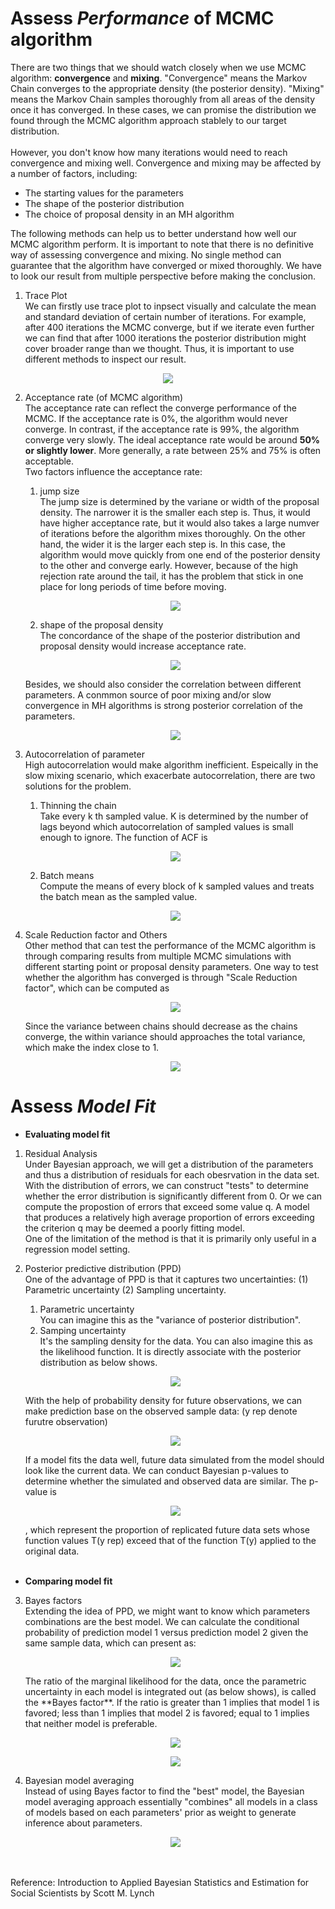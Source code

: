 # Assess *Performance* of MCMC algorithm
There are two things that we should watch closely when we use MCMC algorithm: **convergence** and **mixing**. "Convergence" means the Markov Chain converges to the appropriate density (the posterior density). "Mixing" means the Markov Chain samples thoroughly from all areas of the density once it has converged. In these cases, we can promise the distribution we found through the MCMC algorithm approach stablely to our target distribution.<br/>
<br/>
However, you don't know how many iterations would need to reach convergence and mixing well. Convergence and mixing may be affected by a number of factors, including:
* The starting values for the parameters
* The shape of the posterior distribution
* The choice of proposal density in an MH algorithm

The following methods can help us to better understand how well our MCMC algorithm perform. It is important to note that there is no definitive way of assessing convergence and mixing. No single method can guarantee that the algorithm have converged or mixed thoroughly. We have to look our result from multiple perspective before making the conclusion.

1. Trace Plot<br/>
We can firstly use trace plot to inpsect visually and calculate the mean and standard deviation of certain number of iterations. For example, after 400 iterations the MCMC converge, but if we iterate even further we can find that after 1000 iterations the posterior distribution might cover broader range than we thought. Thus, it is important to use different methods to inspect our result.
<p align="center">
  <img src="https://drive.google.com/uc?export=view&id=1BLG2f9fL0QmaJ599f_BGwd9El0wWU905">
</p>

2. Acceptance rate (of MCMC algorithm)<br/>
The acceptance rate can reflect the converge performance of the MCMC. If the acceptance rate is 0%, the algorithm would never converge. In contrast, if the acceptance rate is 99%, the algorithm converge very slowly. The ideal acceptance rate would be around **50% or slightly lower**. More generally, a rate between 25% and 75% is often acceptable.<br/>
Two factors influence the acceptance rate:<br/>

   1. jump size<br/>
   The jump size is determined by the variane or width of the proposal density. The narrower it is the smaller each step is. Thus, it would have higher acceptance rate, but it would also takes a large numver of iterations before the algorithm mixes thoroughly. On the other hand, the wider it is the larger each step is. In this case, the algorithm would move quickly from one end of the posterior density to the other and converge early. However, because of the high rejection rate around the tail, it has the problem that stick in one place for long periods of time before moving.
   <p align="center">
     <img src="https://drive.google.com/uc?export=view&id=13xvatwT5iOC-cbvuTf0tARHilVLE-4Fw"></p>
      
   2. shape of the proposal density<br/>
   The concordance of the shape of the posterior distribution and proposal density would increase acceptance rate. 
   <p align="center">
       <img src="https://drive.google.com/uc?export=view&id=1ScfEW8LLJaa5TLHiABWhaKNfCc-vkmg9"></p>
    Besides, we should also consider the correlation between different parameters. A conmmon source of poor mixing and/or slow convergence in MH algorithms is strong posterior correlation of the parameters.
    <p align="center">
       <img src="https://drive.google.com/uc?export=view&id=1njVEGngcInsYy6W6-BXHIx16bEYUuFwd"></p>
   
3. Autocorrelation of parameter<br/>
High autocorrelation would make algorithm inefficient. Espeically in the slow mixing scenario, which exacerbate autocorrelation, there are two solutions for the problem. 
   1. Thinning the chain<br/>
   Take every k th sampled value. K is determined by the number of lags beyond which autocorrelation of sampled values is small enough to ignore. The function of ACF is
   <p align="center">
       <img src="https://drive.google.com/uc?export=view&id=1oK8IjVdkMI4DKxBSHMB4oe8Xc7Y2Exd-"></p>
       
   2. Batch means<br/>
   Compute the means of every block of k sampled values and treats the batch mean as the sampled value.
   <p align="center">
       <img src="https://drive.google.com/uc?export=view&id=1M2HMRwoOEi_3SMlIdIuMh4vUt52b4Sfa"></p>

4. Scale Reduction factor and Others<br/>
Other method that can test the performance of the MCMC algorithm is through comparing results from multiple MCMC simulations with different starting point or proposal density parameters. One way to test whether the algorithm has converged is through "Scale Reduction factor", which can be computed as 
   <p align="center">
       <img src="https://drive.google.com/uc?export=view&id=1XnRTE5XUrmT_3Cl3_7xO08-vxSS0OgUn"></p>
   Since the variance between chains should decrease as the chains converge, the within variance should approaches the total variance, which make the index close to 1.
   <p align="center">
       <img src="https://drive.google.com/uc?export=view&id=1dGD2-dnBAw6Y-alBxqZ2tRRH6U9G5OKw"></p>


# Assess *Model Fit*
* **Evaluating model fit**
1. Residual Analysis<br/>
Under Bayesian approach, we will get a distribution of the parameters and thus a distribution of residuals for each obesrvation in the data set. With the distribution of errors, we can construct "tests" to determine whether the error distribution is significantly different from 0. Or we can compute the propostion of errors that exceed some value q. A model that produces a relatively high average proportion of errors exceeding the criterion q may be deemed a poorly fitting model.<br/>
One of the limitation of the method is that it is primarily only useful in a regression model setting.


2. Posterior predictive distribution (PPD)<br/>
One of the advantage of PPD is that it captures two uncertainties: (1) Parametric uncertainty (2) Sampling uncertainty.<br/>
   1. Parametric uncertainty<br/>
   You can imagine this as the "variance of posterior distribution".
   2. Samping uncertainty<br/>
   It's the sampling density for the data. You can also imagine this as the likelihood function. It is directly associate with the posterior distribution as below shows.
   <p align="center">
       <img src="https://drive.google.com/uc?export=view&id=10asetiDA0O5GJBEMzgjEaf0LmORol3Zi"></p>
   With the help of probability density for future observations, we can make prediction base on the observed sample data: (y rep denote furutre observation)
   <p align="center">
       <img src="https://drive.google.com/uc?export=view&id=1y9oYH926VCv5KA4y3wQDLEbMEXrlTPNF"></p>
   If a model fits the data well, future data simulated from the model should look like the current data. We can conduct Bayesian p-values to determine whether the simulated and observed data are similar. The p-value is
   <p align="center">
       <img src="https://drive.google.com/uc?export=view&id=1kH0-1Ff572fj-S_-WLxYPBV8kxOiXPp0"></p>
   , which represent the proportion of replicated future data sets whose function values T(y rep) exceed that of the function T(y) applied to the original data.<br/>
   <br/>
* **Comparing model fit**
3. Bayes factors<br/>
Extending the idea of PPD, we might want to know which parameters combinations are the best model. We can calculate the conditional probability of prediction model 1 versus prediction model 2 given the same sample data, which can present as:
   <p align="center">
       <img src="https://drive.google.com/uc?export=view&id=17uJKHYwJM24wP5D50HJSDmyiA6rPrgd8"></p>
   The ratio of the marginal likelihood for the data, once the parametric uncertainty in each model is integrated out (as below shows), is called the **Bayes factor**. If the ratio is greater than 1 implies that model 1 is favored; less than 1 implies that model 2 is favored; equal to 1 implies that neither model is preferable.
   <p align="center">
       <img src="https://drive.google.com/uc?export=view&id=1RHoyqHTpc1gTT0AH6RaWpms8nXUiubKJ"></p>
   <p align="center">
       <img src="https://drive.google.com/uc?export=view&id=188CE8DzEB52pSJS6HRYRhNFlk8S14MEH"></p>

4. Bayesian model averaging<br/>
Instead of using Bayes factor to find the "best" model, the Bayesian model averaging approach essentially "combines" all models in a class of models based on each parameters' prior as weight to generate inference about parameters.
   <p align="center">
       <img src="https://drive.google.com/uc?export=view&id=1s8aIxZiF_wtG950Jniyw9CTZpHTh4uLX"></p>

<br/>
<br/>
Reference: Introduction to Applied Bayesian Statistics and Estimation for Social Scientists by Scott M. Lynch 
